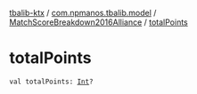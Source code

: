 [tbalib-ktx](../../index.md) / [com.npmanos.tbalib.model](../index.md) / [MatchScoreBreakdown2016Alliance](index.md) / [totalPoints](./total-points.md)

# totalPoints

`val totalPoints: `[`Int`](https://kotlinlang.org/api/latest/jvm/stdlib/kotlin/-int/index.html)`?`